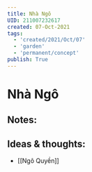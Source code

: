 ```yaml
---
title: Nhà Ngô
UID: 211007232617
created: 07-Oct-2021
tags:
  - 'created/2021/Oct/07'
  - 'garden'
  - 'permanent/concept'
publish: True
---
```

# Nhà Ngô

## Notes:


## Ideas & thoughts:
- [[Ngô Quyền]]


